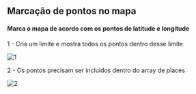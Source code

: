 ## Marcação de pontos no mapa

#### Marca o mapa de acordo com os pontos de latitude e longitude


1 - Cria um limite e mostra todos os pontos dentro desse limite

![1](https://user-images.githubusercontent.com/28809180/185007961-bc49aa92-3831-4afa-a1d4-c8775b52e715.PNG)

2 - Os pontos precisam ser incluidos dentro do array de places

![2](https://user-images.githubusercontent.com/28809180/185008131-07d7eb2f-8ea8-4f35-ae8c-e547f2596fe6.PNG)
